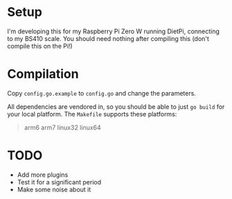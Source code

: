 # Setup

I'm developing this for my Raspberry Pi Zero W running DietPi, connecting to my
BS410 scale. You should need nothing after compiling this (don't compile this
on the Pi!)

# Compilation

Copy `config.go.example` to `config.go` and change the parameters.

All dependencies are vendored in, so you should be able to just `go build` for
your local platform. The `Makefile` supports these platforms:

> arm6 arm7 linux32 linux64

# TODO

* Add more plugins
* Test it for a significant period
* Make some noise about it
